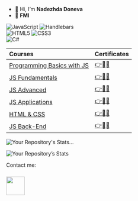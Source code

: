 - 👋 Hi, I’m **Nadezhda Doneva**
- 👀 **FMI**

![JavaScript](https://img.shields.io/badge/javascript-%23323330.svg?style=for-the-badge&logo=javascript&logoColor=%23F7DF1E)
![Handlebars](https://img.shields.io/badge/Handlebars%20js-f0772b?style=for-the-badge&logo=handlebarsdotjs&logoColor=black)
<br>
![HTML5](https://img.shields.io/badge/html5-%23E34F26.svg?style=for-the-badge&logo=html5&logoColor=white)
![CSS3](https://img.shields.io/badge/css3-%231572B6.svg?style=for-the-badge&logo=css3&logoColor=white)
<br>
![C#](https://img.shields.io/badge/c%23-%23239120.svg?style=for-the-badge&logo=c-sharp&logoColor=white)


|**Courses**|**Certificates**|
|:---|:---|
|<a href="https://softuni.bg/trainings/3622/programming-basics-with-javascript-january-2022"> Programming Basics with JS </a>| <a href="https://softuni.bg/certificates/details/124510/a874bf50"> 👉📜✅</a> |
|<a href="https://softuni.bg/trainings/3732/programming-fundamentals-with-javascript-may-2022"> JS Fundamentals </a>| <a href="https://softuni.bg/certificates/details/139117/fef71e80"> 👉📜✅</a> |
|<a href="https://softuni.bg/trainings/3846/js-advanced-september-2022"> JS Advanced </a>| <a href="https://softuni.bg/certificates/details/145363/7ae375fd"> 👉📜✅</a> |
|<a href="https://softuni.bg/trainings/3847/js-applications-october-2022"> JS Applications </a>| <a href="https://softuni.bg/certificates/details/149767/f0cb6234"> 👉📜✅</a> |
|<a href="https://softuni.bg/trainings/4114/html-and-css-may-2023"> HTML & CSS </a>| <a href="https://softuni.bg/certificates/details/174782/815c1100"> 👉📜✅</a> |
|<a href="https://softuni.bg/trainings/4111/js-back-end-may-2023"> JS Back-End </a>| <a href="https://softuni.bg/certificates/details/182070/1f413760"> 👉📜✅</a> |


![Your Repository's Stats](https://github-readme-stats.vercel.app/api/top-langs/?username=NadezhdaDoneva&theme=blue-green)...

![Your Repository’s Stats](https://github-readme-stats.vercel.app/api?username=NadezhdaDoneva&show_icons=true)


Contact me:
### <p> <a href=https://www.linkedin.com/in/nadezhda-doneva-100120249/><img height="50em" src="https://www.mhe-sme.org/wp-content/uploads/2017/12/linkedin-icon.png" /><a/>
<!---
NadezhdaDoneva/NadezhdaDoneva is a ✨ special ✨ repository because its `README.md` (this file) appears on your GitHub profile.
You can click the Preview link to take a look at your changes.
--->
